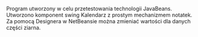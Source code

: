 Program utworzony w celu przetestowania technologii JavaBeans.
</br>
Utworzono komponent swing Kalendarz z prostym mechanizmem notatek.
</br>
Za pomocą Designera w NetBeansie można zmieniać wartości dla danych 
części ziarna.
</br>
